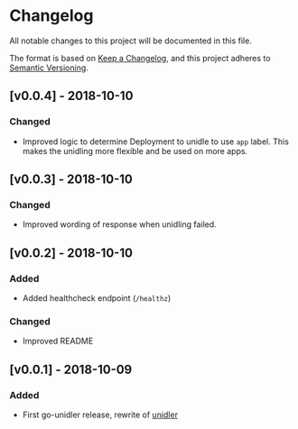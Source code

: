 # Changelog
All notable changes to this project will be documented in this file.

The format is based on [Keep a Changelog](https://keepachangelog.com/en/1.0.0/),
and this project adheres to [Semantic Versioning](https://semver.org/spec/v2.0.0.html).


## [v0.0.4] - 2018-10-10
### Changed
- Improved logic to determine Deployment to unidle to use `app`
  label. This makes the unidling more flexible and be used
  on more apps.


## [v0.0.3] - 2018-10-10
### Changed
- Improved wording of response when unidling failed.


## [v0.0.2] - 2018-10-10
### Added
- Added healthcheck endpoint (`/healthz`)

### Changed
- Improved README


## [v0.0.1] - 2018-10-09
### Added
- First go-unidler release, rewrite of [unidler](https://github.com/ministryofjustice/analytics-platform-unidler)
